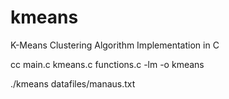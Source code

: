 # kmeans
K-Means Clustering Algorithm Implementation in C

cc main.c kmeans.c functions.c -lm -o kmeans

./kmeans datafiles/manaus.txt
